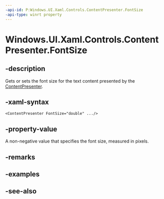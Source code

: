 ```yaml
---
-api-id: P:Windows.UI.Xaml.Controls.ContentPresenter.FontSize
-api-type: winrt property
---
```


<!-- Property syntax
public double FontSize { get;  set; }
-->

# Windows.UI.Xaml.Controls.ContentPresenter.FontSize

## -description
Gets or sets the font size for the text content presented by the [ContentPresenter](contentpresenter.md).



## -xaml-syntax
```xaml
<ContentPresenter FontSize="double" .../>
```


## -property-value
A non-negative value that specifies the font size, measured in pixels.

## -remarks

## -examples

## -see-also
